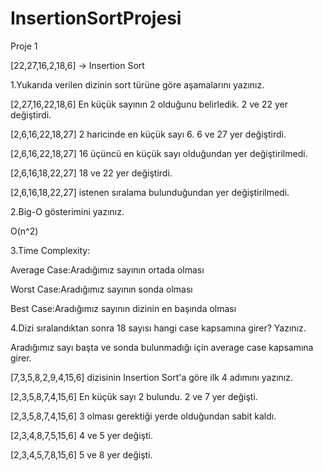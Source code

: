 # InsertionSortProjesi
Proje 1

[22,27,16,2,18,6] -> Insertion Sort

1.Yukarıda verilen dizinin sort türüne göre aşamalarını yazınız.

[2,27,16,22,18,6] En küçük sayının 2 olduğunu belirledik. 2 ve 22 yer değiştirdi.

[2,6,16,22,18,27] 2 haricinde en küçük sayı 6. 6 ve 27 yer değiştirdi.

[2,6,16,22,18,27] 16 üçüncü en küçük sayı olduğundan yer değiştirilmedi.

[2,6,16,18,22,27] 18 ve 22 yer değiştirdi.

[2,6,16,18,22,27] istenen sıralama bulunduğundan yer değiştirilmedi.


2.Big-O gösterimini yazınız.

O(n^2)

3.Time Complexity:

Average Case:Aradığımız sayının ortada olması

Worst Case:Aradığımız sayının sonda olması

Best Case:Aradığımız sayının dizinin en başında olması

4.Dizi sıralandıktan sonra 18 sayısı hangi case kapsamına girer? Yazınız.

Aradığımız sayı başta ve sonda bulunmadığı için average case kapsamına girer.


[7,3,5,8,2,9,4,15,6] dizisinin Insertion Sort'a göre ilk 4 adımını yazınız.

[2,3,5,8,7,4,15,6] En küçük sayı 2 bulundu. 2 ve 7 yer değişti.

[2,3,5,8,7,4,15,6] 3 olması gerektiği yerde olduğundan sabit kaldı.

[2,3,4,8,7,5,15,6] 4 ve 5 yer değişti.

[2,3,4,5,7,8,15,6] 5 ve 8 yer değişti.